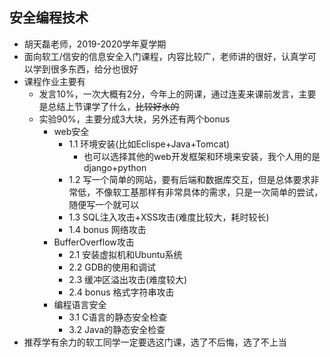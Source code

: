 ## 安全编程技术

- 胡天磊老师，2019-2020学年夏学期
- 面向软工/信安的信息安全入门课程，内容比较广，老师讲的很好，认真学可以学到很多东西，给分也很好
- 课程作业主要有
  - 发言10%，一次大概有2分，今年上的网课，通过连麦来课前发言，主要是总结上节课学了什么，~~比较好水的~~ 
  - 实验90%，主要分成3大块，另外还有两个bonus
    - web安全
      - 1.1 环境安装(比如Eclispe+Java+Tomcat)
        - 也可以选择其他的web开发框架和环境来安装，我个人用的是django+python
      - 1.2  写一个简单的网站，要有后端和数据库交互，但是总体要求非常低，不像软工基那样有非常具体的需求，只是一次简单的尝试，随便写一个就可以
      - 1.3 SQL注入攻击+XSS攻击(难度比较大，耗时较长)
      - 1.4 bonus 网络攻击
    - BufferOverflow攻击
      - 2.1 安装虚拟机和Ubuntu系统
      - 2.2 GDB的使用和调试
      - 2.3 缓冲区溢出攻击(难度较大)
      - 2.4 bonus 格式字符串攻击
    - 编程语言安全
      - 3.1 C语言的静态安全检查
      - 3.2 Java的静态安全检查
- 推荐学有余力的软工同学一定要选这门课，选了不后悔，选了不上当
